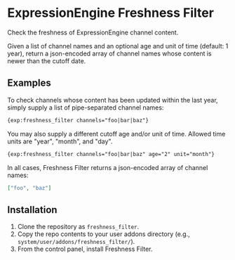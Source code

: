 # ExpressionEngine Freshness Filter

Check the freshness of ExpressionEngine channel content.

Given a list of channel names and an optional age and unit of time (default: 1 year), return a json-encoded array of channel names whose content is newer than the cutoff date.

## Examples

To check channels whose content has been updated within the last year, simply supply a list of pipe-separated channel names:

```handlebars
{exp:freshness_filter channels="foo|bar|baz"}
```

You may also supply a different cutoff age and/or unit of time. Allowed time units are "year", "month", and "day".

```handlebars
{exp:freshness_filter channels="foo|bar|baz" age="2" unit="month"}
```

In all cases, Freshness Filter returns a json-encoded array of channel names:

```json
["foo", "baz"]
```

## Installation

1. Clone the repository as `freshness_filter`.
2. Copy the repo contents to your user addons directory (e.g., `system/user/addons/freshness_filter/`).
3. From the control panel, install Freshness Filter.
